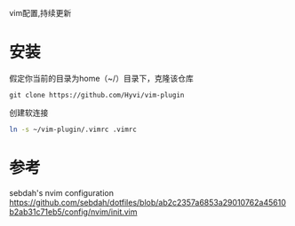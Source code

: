 vim配置,持续更新

# 安装

假定你当前的目录为home（~/）目录下，克隆该仓库

```
git clone https://github.com/Hyvi/vim-plugin
```

创建软连接
``` bash 
ln -s ~/vim-plugin/.vimrc .vimrc
```
# 参考

sebdah's nvim configuration  
https://github.com/sebdah/dotfiles/blob/ab2c2357a6853a29010762a45610b2ab31c71eb5/config/nvim/init.vim  

